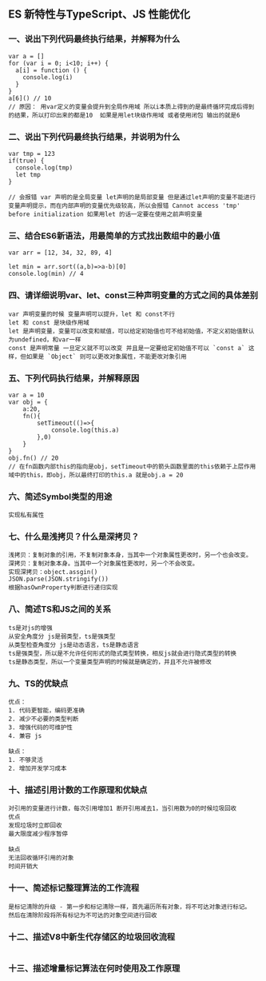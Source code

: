 ## ES 新特性与TypeScript、JS 性能优化

### 一、说出下列代码最终执行结果，并解释为什么
```
var a = []
for (var i = 0; i<10; i++) {
  a[i] = function () {
    console.log(i)
  }
}
a[6]() // 10  
// 原因： 用var定义的变量会提升到全局作用域 所以i本质上得到的是最终循环完成后得到的结果，所以打印出来的都是10  如果是用let块级作用域 或者使用闭包 输出的就是6 
```

### 二、说出下列代码最终执行结果，并说明为什么
```
var tmp = 123
if(true) {
  console.log(tmp) 
  let tmp
}

// 会报错 var 声明的是全局变量 let声明的是局部变量 但是通过let声明的变量不能进行变量声明提示，而在内部声明的变量优先级较高，所以会报错 Cannot access 'tmp' before initialization 如果用let 的话一定要在使用之前声明变量
```

### 三、结合ES6新语法，用最简单的方式找出数组中的最小值
```
var arr = [12, 34, 32, 89, 4]

let min = arr.sort((a,b)=>a-b)[0]
console.log(min) // 4
```

### 四、请详细说明var、let、const三种声明变量的方式之间的具体差别
```
var 声明变量的时候 变量声明可以提升，let 和 const不行
let 和 const 是块级作用域
let 是声明变量，变量可以改变和赋值，可以给定初始值也可不给初始值，不定义初始值默认为undefined，和var一样
const 是声明常量 一旦定义就不可以改变 并且是一定要给定初始值不可以 `const a` 这样，但如果是 `Object` 则可以更改对象属性，不能更改对象引用
```

### 五、下列代码执行结果，并解释原因
```
var a = 10
var obj = {
    a:20,
    fn(){
        setTimeout(()=>{
            console.log(this.a)
        },0)
    }
}
obj.fn() // 20
// 在fn函数内部this的指向是obj，setTimeout中的箭头函数里面的this依赖于上层作用域中的this，即obj，所以最终打印的this.a 就是obj.a = 20
```

### 六、简述Symbol类型的用途
```
实现私有属性
```

### 七、什么是浅拷贝？什么是深拷贝？
```
浅拷贝：复制对象的引用，不复制对象本身，当其中一个对象属性更改时，另一个也会改变。
深拷贝：复制对象本身。当其中一个对象属性更改时，另一个不会改变。
实现深拷贝：object.assgin()
JSON.parse(JSON.stringify())
根据hasOwnProperty判断进行递归实现
```

### 八、简述TS和JS之间的关系
```
ts是对js的增强
从安全角度分 js是弱类型，ts是强类型
从类型检查角度分 js是动态语言，ts是静态语言
ts是强类型，所以是不允许任何形式的隐式类型转换，相反js就会进行隐式类型的转换
ts是静态类型，所以一个变量类型声明的时候就是确定的，并且不允许被修改
```

### 九、TS的优缺点
```
优点：
1. 代码更智能，编码更准确
2. 减少不必要的类型判断
3. 增强代码的可维护性
4. 兼容 js

缺点：
1. 不够灵活
2. 增加开发学习成本
```

### 十、描述引用计数的工作原理和优缺点
```
对引用的变量进行计数，每次引用增加1 断开引用减去1，当引用数为0的时候垃圾回收
优点
发现垃圾时立即回收
最大限度减少程序暂停

缺点
无法回收循环引用的对象
时间开销大
```

### 十一、简述标记整理算法的工作流程
```
是标记清除的升级 - 第一步和标记清除一样，首先遍历所有对象，将不可达对象进行标记。
然后在清除阶段将所有标记为不可达的对象空间进行回收
```

### 十二、描述V8中新生代存储区的垃圾回收流程
```
```

### 十三、描述增量标记算法在何时使用及工作原理
```
```